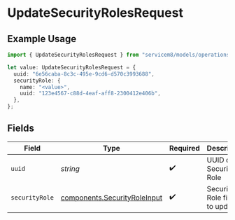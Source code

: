 # UpdateSecurityRolesRequest

## Example Usage

```typescript
import { UpdateSecurityRolesRequest } from "servicem8/models/operations";

let value: UpdateSecurityRolesRequest = {
  uuid: "6e56caba-8c3c-495e-9cd6-d570c3993688",
  securityRole: {
    name: "<value>",
    uuid: "123e4567-c88d-4eaf-aff8-2300412e406b",
  },
};
```

## Fields

| Field                                                                        | Type                                                                         | Required                                                                     | Description                                                                  |
| ---------------------------------------------------------------------------- | ---------------------------------------------------------------------------- | ---------------------------------------------------------------------------- | ---------------------------------------------------------------------------- |
| `uuid`                                                                       | *string*                                                                     | :heavy_check_mark:                                                           | UUID of the Security Role                                                    |
| `securityRole`                                                               | [components.SecurityRoleInput](../../models/components/securityroleinput.md) | :heavy_check_mark:                                                           | Security Role fields to update                                               |